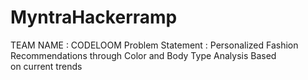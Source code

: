 # MyntraHackerramp

TEAM NAME : CODELOOM
Problem Statement : Personalized Fashion Recommendations through Color and Body Type Analysis Based on current trends
